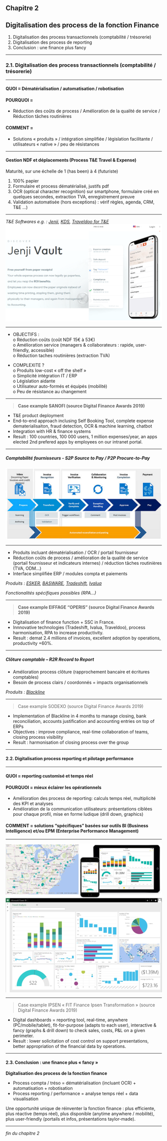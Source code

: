## Chapitre 2
## Digitalisation des process de la fonction Finance         

1. Digitalisation des process transactionnels (comptabilité / trésorerie)    
2. Digitalisation des process de reporting    
3. Conclusion : une finance plus fancy    

----

### 2.1. Digitalisation des process transactionnels (comptabilité / trésorerie)   

----

#### QUOI = Dématérialisation / automatisation / robotisation
#### POURQUOI =  
-	Réduction des coûts de process / Amélioration de la qualité de service / Réduction tâches routinières    
#### COMMENT =
-	Solutions « produits » / intégration simplifiée / législation facilitante / utilisateurs « native » / peu de résistances

----

#### Gestion NDF et déplacements (Process T&E Travel & Expense)

Maturité, sur une échelle de 1 (has been) à 4 (futuriste)
1. 100% papier
2. Formulaire et process dématérialisé, justifs pdf
3. OCR (optical character recognition) sur smartphone, formulaire créé en quelques secondes, extraction TVA, enregistrement preuve
4. Validation automatisée (hors exceptions) : vérif règles, agenda, CRM, T&E ...)

----

*T&E Softwares e.g. : [Jenji](https://jenji.io/en), [KDS](https://www.kds.fr/), [Traveldoo for T&E](https://www.traveldoo.com/)*
<img src="images/Jenji.png" style="background:none; border:none; box-shadow:none;"/>

----

-	OBJECTIFS :     
o	Réduction coûts (coût NDF 15€ à 53€)    
o	Amélioration service (managers & collaborateurs : rapide, user-friendly, accessible)    
o	Réduction taches routinières (extraction TVA)    

-	COMPLEXITE ?    
o	Produits low-cost « off the shelf »   
o	Simplicité intégration IT / ERP    
o	Législation aidante    
o	Utilisateur auto-formés et équipés (mobilité)   
o	Peu de résistance au changement       

----

> **Case example SANOFI (source Digital Finance Awards 2019)**   

- T&E product deployment
- End-to-end approach inclusing Self Booking Tool, complete expense dematerialisaiton, fraud detection, OCR & machine learning, chatbot 
- Integration with HR & finance systems  
- Result : 100 countries, 100 000 users, 1 million expenses/year, an apps elected 2nd prefered apps by employees on our intranet portal.

----

##### Comptabilité fournisseurs - S2P Source to Pay / P2P Procure-to-Pay     

<img src="images/p2p1.jpg" style="background:none; border:none; box-shadow:none;"/>

----

- Produits incluant dématérialisation / OCR / portail fournisseur
- Réduction coûts de process / amélioration de la qualité de service (portail fournisseur et indicateurs internes) / réduction tâches routinières (TVA, ODM…)    
- Interface simplifiée ERP / modules compta et paiements    

*Produits : [ESKER](https://www.esker.co.uk/), [BASWARE](https://www.basware.com/en-gb), [Tradeshift](https://tradeshift.com/), [Ivalua](https://fr.ivalua.com/)*     

*Fonctionalités spécifiques possibles (RPA...)*

----

> **Case example EIFFAGE “OPERIS” (source Digital Finance Awards 2019)**   

- Digitalisation of finance function + SSC in France. 
- Innnovative technologies (Tradeshift, Ivalua, Traveldoo), process harmonisation, RPA to increase productivity. 
- Result : demat 2.4 millions of invoices, excellent adoption by operations, productivity +60%.

----

##### Clôture comptable – R2R Record to Report    

- Amélioration process clôture (rapprochement bancaire et écritures comptables)
- Besoin de process clairs / coordonnés = impacts organisationnels     

*Produits : [Blackline](https://www.blackline.com/)*

----

> Case example SODEXO (source Digital Finance Awards 2019)   

- Implementation of Blackline in 4 months to manage closing, bank reconciliation, accounts justification and accounting entries on top of ERPs
- Objectives : improve compliance, real-time collaboration of teams, closing process visibility
- Result : harmonisation of closing process over the group

----

#### 2.2. Digitalisation process reporting et pilotage performance

----

#### QUOI = reporting customisé et temps réel

#### POURQUOI = mieux éclairer les opérationnels
-	Amélioration des process de reporting: calculs temps réel, multiplicité des KPI et analyses
-	Amélioration de la communication utilisateurs: présentations ciblées pour chaque profil, mise en forme ludique (drill down, graphics)    

#### COMMENT = solutions “spécifiques” basées sur outils BI (Business Intelligence) et/ou EPM (Enterprise Performance Management)

----

<img src="images/bi2.jpg" style="background:none; border:none; box-shadow:none;"/>

----

> Case example IPSEN « FIT Finance Ipsen Transformation » (source Digital Finance Awards 2019)

- Digital dashboards = reporting tool, real-time, anywhere (PC/mobile/tablet), fit-for-purpose (adapts to each user), interactive & fancy (graphs & drill down) to check sales, costs, P&L on a given perimeter.
- Result : lower solicitation of cost control on support presentations, better appropriation of the financial data by operations.

----

#### 2.3. Conclusion : une finance plus « fancy »    

**Digitalisation des process de la fonction finance** 
- Process compta / tréso = dématérialisation (incluant OCR) + automatisation + robotisation    
- Process reporting / performance = analyse temps réel + data visualisation    

Une opportunité unique de réinventer la fonction finance : plus efficiente, plus réactive (temps réel), plus disponible (anytime anywhere / mobilité), plus user-friendly (portails et infos, présentations taylor-made).

----

*fin du chapitre 2*
